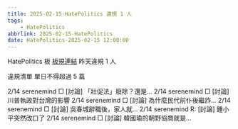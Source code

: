 ```yaml
---
title: 2025-02-15-HatePolitics 違規 1 人
tags:
    - HatePolitics
abbrlink: 2025-02-15-HatePolitics
date: HatePolitics-2025-02-15 12:00:00
---
```

HatePolitics 板 [板規連結](https://www.ptt.cc/bbs/HatePolitics/M.1617115262.A.D60.html)
昨天違規 1 人
<!-- more -->

違規清單
單日不得超過 5 篇

2/14 serenemind □ [討論] 「壯促法」廢除？還是…
2/14 serenemind □ [討論] 川普執政對台灣的影響
2/14 serenemind □ [討論] 為什麼民代前仆後繼詐…
2/14 serenemind □ [討論] 吳春城辭職後，家人就…
2/14 serenemind R: [討論] 鍾小平突然改口了
2/14 serenemind □ [討論] 韓國瑜的朝野協商就是…